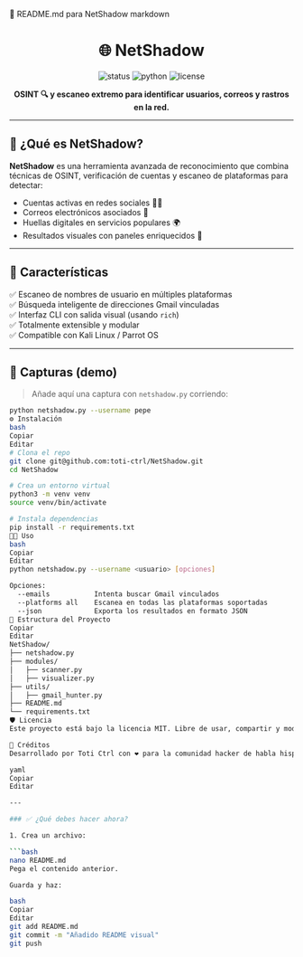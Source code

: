 📄 README.md para NetShadow
markdown
<h1 align="center">🌐 NetShadow</h1>
<p align="center">
  <img src="https://img.shields.io/badge/status-active-brightgreen" alt="status">
  <img src="https://img.shields.io/badge/python-3.10+-blue" alt="python">
  <img src="https://img.shields.io/badge/license-MIT-yellow" alt="license">
</p>

<p align="center"><b>OSINT 🔍 y escaneo extremo para identificar usuarios, correos y rastros en la red.</b></p>

---

## 🚀 ¿Qué es NetShadow?

**NetShadow** es una herramienta avanzada de reconocimiento que combina técnicas de OSINT, verificación de cuentas y escaneo de plataformas para detectar:

- Cuentas activas en redes sociales 🕵️‍♂️  
- Correos electrónicos asociados 📧  
- Huellas digitales en servicios populares 🌍  
- Resultados visuales con paneles enriquecidos 🎨

---

## 🧪 Características

✅ Escaneo de nombres de usuario en múltiples plataformas  
✅ Búsqueda inteligente de direcciones Gmail vinculadas  
✅ Interfaz CLI con salida visual (usando `rich`)  
✅ Totalmente extensible y modular  
✅ Compatible con Kali Linux / Parrot OS

---

## 📸 Capturas (demo)

> Añade aquí una captura con `netshadow.py` corriendo:
```bash
python netshadow.py --username pepe
⚙️ Instalación
bash
Copiar
Editar
# Clona el repo
git clone git@github.com:toti-ctrl/NetShadow.git
cd NetShadow

# Crea un entorno virtual
python3 -m venv venv
source venv/bin/activate

# Instala dependencias
pip install -r requirements.txt
🧑‍💻 Uso
bash
Copiar
Editar
python netshadow.py --username <usuario> [opciones]

Opciones:
  --emails           Intenta buscar Gmail vinculados
  --platforms all    Escanea en todas las plataformas soportadas
  --json             Exporta los resultados en formato JSON
📂 Estructura del Proyecto
Copiar
Editar
NetShadow/
├── netshadow.py
├── modules/
│   ├── scanner.py
│   ├── visualizer.py
├── utils/
│   ├── gmail_hunter.py
├── README.md
└── requirements.txt
🛡️ Licencia
Este proyecto está bajo la licencia MIT. Libre de usar, compartir y modificar.

🤝 Créditos
Desarrollado por Toti Ctrl con ❤️ para la comunidad hacker de habla hispana.

yaml
Copiar
Editar

---

### ✅ ¿Qué debes hacer ahora?

1. Crea un archivo:

```bash
nano README.md
Pega el contenido anterior.

Guarda y haz:

bash
Copiar
Editar
git add README.md
git commit -m "Añadido README visual"
git push
